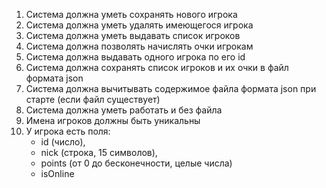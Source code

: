 1. Система должна уметь сохранять нового игрока
2. Система должна уметь удалять имеющегося игрока
3. Система должна уметь выдавать список игроков
4. Система должна позволять начислять очки игрокам
5. Система должна выдавать одного игрока по его id
6. Система должна сохранять список игроков и их очки в файл формата json
7. Система должна вычитывать содержимое файла формата json при старте (если файл существует)
8. Система должна уметь работать и без файла
9. Имена игроков должны быть уникальны
10. У игрока есть поля: 
    - id (число), 
    - nick (строка, 15 символов), 
    - points (от 0 до бесконечности, целые числа)
    - isOnline